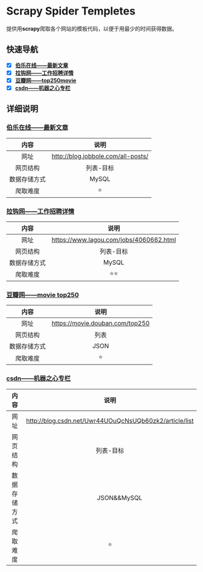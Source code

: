 # Scrapy Spider Templetes
提供用**scrapy**爬取各个网站的模板代码，以便于用最少的时间获得数据。

## 快速导航

- [x] [**伯乐在线——最新文章**](https://github.com/conghuaicai/scrapy-spider-templetes#%E4%BC%AF%E4%B9%90%E5%9C%A8%E7%BA%BF%E6%9C%80%E6%96%B0%E6%96%87%E7%AB%A0)
- [x] [**拉钩网——工作招聘详情**](https://github.com/conghuaicai/scrapy-spider-templetes#%E6%8B%89%E9%92%A9%E7%BD%91%E5%B7%A5%E4%BD%9C%E6%8B%9B%E8%81%98%E8%AF%A6%E6%83%85)
- [x] [**豆瓣网——top250movie**](https://github.com/conghuaicai/scrapy-spider-templetes#%E8%B1%86%E7%93%A3%E7%BD%91movie-top250)
- [x] [**csdn——机器之心专栏**](https://github.com/conghuaicai/scrapy-spider-templetes/blob/master/README.md#csdn%E6%9C%BA%E5%99%A8%E4%B9%8B%E5%BF%83%E4%B8%93%E6%A0%8F)
## 详细说明

### [伯乐在线——最新文章](https://github.com/conghuaicai/scrapy-spider-templetes/tree/master/jobbole) 

|   内容   |                 说明                 |
| :----: | :--------------------------------: |
|   网址   | http://blog.jobbole.com/all-posts/ |
|  网页结构  |               列表-目标                |
| 数据存储方式 |               MySQL                |
|  爬取难度  |               :star:               |

### [拉钩网——工作招聘详情](https://github.com/conghuaicai/scrapy-spider-templetes/tree/master/lagou)

|   内容   |                   说明                    |
| :----: | :-------------------------------------: |
|   网址   | https://www.lagou.com/jobs/4060662.html |
|  网页结构  |                  列表-目标                  |
| 数据存储方式 |                  MySQL                  |
|  爬取难度  |                  ⭐️⭐️                   |


### [豆瓣网——movie top250](https://github.com/conghuaicai/scrapy-spider-templetes/tree/master/douban)

|   内容   |               说明                |
| :----: | :-----------------------------: |
|   网址   | https://movie.douban.com/top250 |
|  网页结构  |               列表                |
| 数据存储方式 |              JSON               |
|  爬取难度  |             :star:              |


### [csdn——机器之心专栏](https://github.com/conghuaicai/scrapy-spider-templetes/tree/master/csdnblog)

|   内容   |               说明                |
| :----: | :-----------------------------: |
|   网址   | http://blog.csdn.net/Uwr44UOuQcNsUQb60zk2/article/list |
|  网页结构  |               列表-目标               |
| 数据存储方式 |              JSON&&MySQL |
|  爬取难度  |             :star:              |


